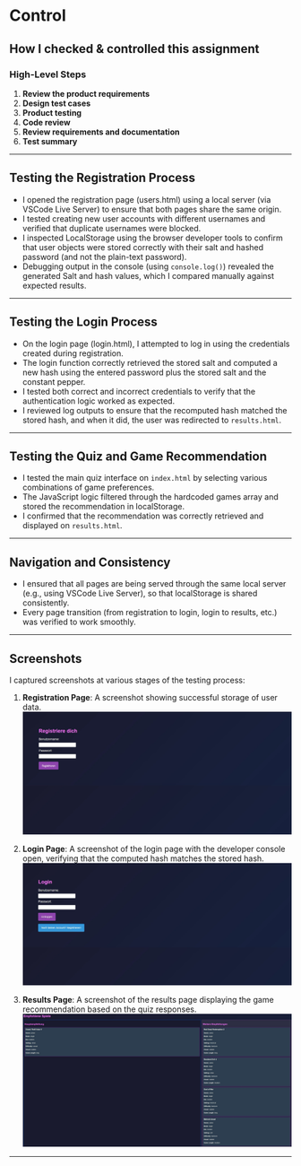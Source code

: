 # Control

## How I checked & controlled this assignment

### High-Level Steps
1. **Review the product requirements**
2. **Design test cases**
3. **Product testing**
4. **Code review**
5. **Review requirements and documentation**
6. **Test summary**

---

## Testing the Registration Process

- I opened the registration page (users.html) using a local server (via VSCode Live Server) to ensure that both pages share the same origin.
- I tested creating new user accounts with different usernames and verified that duplicate usernames were blocked.
- I inspected LocalStorage using the browser developer tools to confirm that user objects were stored correctly with their salt and hashed password (and not the plain-text password).
- Debugging output in the console (using `console.log()`) revealed the generated Salt and hash values, which I compared manually against expected results.

---

## Testing the Login Process

- On the login page (login.html), I attempted to log in using the credentials created during registration.
- The login function correctly retrieved the stored salt and computed a new hash using the entered password plus the stored salt and the constant pepper.
- I tested both correct and incorrect credentials to verify that the authentication logic worked as expected.
- I reviewed log outputs to ensure that the recomputed hash matched the stored hash, and when it did, the user was redirected to `results.html`.

---

## Testing the Quiz and Game Recommendation

- I tested the main quiz interface on `index.html` by selecting various combinations of game preferences.
- The JavaScript logic filtered through the hardcoded games array and stored the recommendation in localStorage.
- I confirmed that the recommendation was correctly retrieved and displayed on `results.html`.

---

## Navigation and Consistency

- I ensured that all pages are being served through the same local server (e.g., using VSCode Live Server), so that localStorage is shared consistently.
- Every page transition (from registration to login, login to results, etc.) was verified to work smoothly.

---

## Screenshots

I captured screenshots at various stages of the testing process:

1. **Registration Page**: A screenshot showing successful storage of user data.
   ![Registration Screenshot][control01]

2. **Login Page**: A screenshot of the login page with the developer console open, verifying that the computed hash matches the stored hash.
   ![Login Screenshot][control02]

3. **Results Page**: A screenshot of the results page displaying the game recommendation based on the quiz responses.
   ![Results Screenshot][control03]

---




[control01]: ../images/control-registration-screenshot.jpg
[control02]: ../images/control-login-screenshot.jpg
[control03]: ../images/control-results-screenshot.jpg
[protocol]: ../images/control-testprotocol-01.JPG


